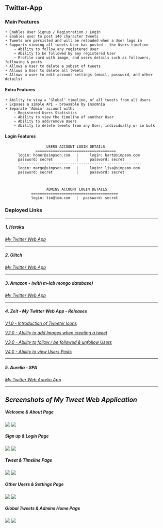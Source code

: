 ## Twitter-App

### Main Features

    • Enables User Signup / Registration / Login
    • Enables user to post 140 character tweets
    • Tweets are persisted and will be reloaded when a User logs in
    • Supports viewing all tweets User has posted - the Users timeline
        ~ Ability to follow any registered User
        ~ Ability to be followed by any registered User
        ~ Profile card with image, and users details such as followers, following & posts
    • Allows a User to delete a subset of tweets
    • Allows a User to delete all tweets
    • Allows a user to edit account settings (email, password, and other details)

#### Extra Features

    • Ability to view a ‘Global’ timeline, of all tweets from all Users
    • Exposes a simple API - browsable by Insomnia
    • Separate ‘Admin’ account with:
        ~ Registered Users Statistics
        ~ Ability to view the timeline of another User
        ~ Ability to add/remove Users
        ~ Ability to delete tweets from any User, individually or in bulk

#### Login Features

                       USERS ACCOUNT LOGIN DETAILS
                  =====================================
          login: homer@simpson.com   |     login: bart@simpson.com
          password: secret           |     password: secret
          ---------------------------------------------------------
          login: marge@simpson.com   |     login: lisa@simpson.com
          password: secret           |     password: secret



                       ADMINS ACCOUNT LOGIN DETAILS
                ========================================
                login: tim@tom.com   |  password: secret

### Deployed Links
***

##### _1. Heroku_
   _<a href ="https://twitter-web.herokuapp.com/"> My Twitter Web App</a>_
***
   
##### _2. Glitch_
   _<a href="https://twitter-tweet.glitch.me/">My Twitter Web App</a>_
 ***

##### _3. Amazon - (with m-lab mongo database)_
   _<a href="http://ec2-18-216-44-207.us-east-2.compute.amazonaws.com:4000/">My Twitter Web App</a>_
***
##### _4. Zeit - My Twitter Web App - Releases_

   _<a href="https://twitter-juhluhnibg.now.sh/">V1.0 - Introduction of Tweeter Icons</a>_

   _<a href="https://twitter-mmkillbgcm.now.sh/">V2.0 - Ability to add Images when creating a tweet</a>_

   _<a href="https://twitter-wsrjvrogqf.now.sh/">V3.0 - Ability to follow / be followed & unfollow Users</a>_

   _<a href="https://twitter-mflrtjymcy.now.sh/">V4.0 - Ability to view Users Posts</a>_


***
##### _5. Aurelia - SPA_
_<a href="https://twitter-web-aurelia-experiment-yteqvhomxr.now.sh/#/login"/>My Twitter Web Aurelia App</a>_


***
## _Screenshots of My Tweet Web Application_
#####    _Welcome & About Page_
<img src="http://res.cloudinary.com/cloud101/image/upload/c_scale,h_200,w_420/v1513975056/home_pb175y.png"/> <img src="http://res.cloudinary.com/cloud101/image/upload/c_scale,h_200,w_420/v1513975057/about_slusr9.png"/>
#####    _Sign up & Login Page_
<img src="http://res.cloudinary.com/cloud101/image/upload/c_scale,h_200,w_420/v1513975056/signup_ybrbq1.png"/> <img src="http://res.cloudinary.com/cloud101/image/upload/c_scale,h_200,w_420/v1513975057/login_boh5yh.png"/>
#####    _Tweet & Timeline Page_
<img src="http://res.cloudinary.com/cloud101/image/upload/c_scale,h_200,w_420/v1513975057/tweet-page_iaohg6.png"/> <img src="http://res.cloudinary.com/cloud101/image/upload/c_scale,h_200,w_420/v1513975056/timeline_abxmkz.png"/>
#####    _Other Users & Settings Page_
<img src="http://res.cloudinary.com/cloud101/image/upload/c_scale,h_200,w_420/v1513975056/user-page_ecliop.png"/> <img src="http://res.cloudinary.com/cloud101/image/upload/c_scale,h_200,w_420/v1513975056/settings_fakiij.png"/>
#####    _Global Tweets & Admins Home Page_
<img src="http://res.cloudinary.com/cloud101/image/upload/c_scale,h_200,w_420/v1513976148/globaltweets_ml8ttk.png"/> <img src="http://res.cloudinary.com/cloud101/image/upload/c_scale,h_200,w_420/v1513975056/admin-home_cdptyb.png"/>



